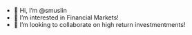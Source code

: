- 👋 Hi, I’m @smuslin
- 👀 I’m interested in Financial Markets!
- 💞️ I’m looking to collaborate on high return investmentments!


<!---
smuslin/smuslin is a ✨ special ✨ repository because its `README.md` (this file) appears on your GitHub profile.
You can click the Preview link to take a look at your changes.
--->
